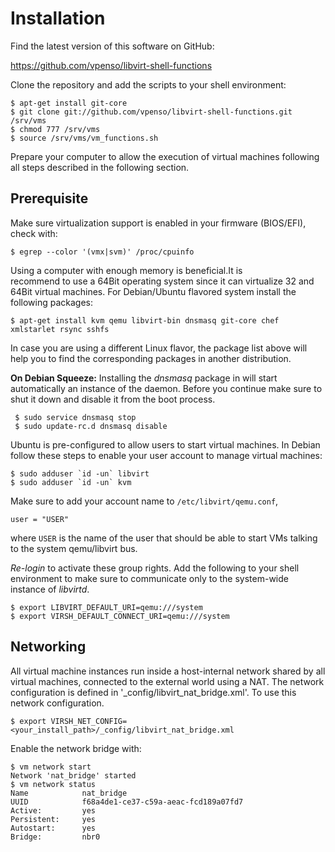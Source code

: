 # Installation

Find the latest version of this software on <nop>GitHub:

https://github.com/vpenso/libvirt-shell-functions

Clone the repository and add the scripts to your shell environment:

    $ apt-get install git-core
    $ git clone git://github.com/vpenso/libvirt-shell-functions.git /srv/vms
    $ chmod 777 /srv/vms
    $ source /srv/vms/vm_functions.sh 

Prepare your computer to allow the execution of virtual machines 
following all steps described in the following section.

## Prerequisite

Make sure virtualization support is enabled in your firmware 
(BIOS/EFI), check with:

    $ egrep --color '(vmx|svm)' /proc/cpuinfo

Using a computer with enough memory is beneficial.It is  
recommend to use a 64Bit operating system since it can 
virtualize 32 and 64Bit virtual machines. For Debian/Ubuntu 
flavored system install the following packages:

    $ apt-get install kvm qemu libvirt-bin dnsmasq git-core chef xmlstarlet rsync sshfs

In case you are using a different Linux flavor, the package list 
above will help you to find the corresponding packages in another 
distribution.

**On Debian Squeeze:** Installing the _dnsmasq_ package in will 
start automatically an instance of the daemon. Before you continue 
make sure to shut it down and disable it from the boot process.

     $ sudo service dnsmasq stop
     $ sudo update-rc.d dnsmasq disable

Ubuntu is pre-configured to allow users to start virtual machines. 
In Debian follow these steps to enable your user account to manage 
virtual machines:

    $ sudo adduser `id -un` libvirt
    $ sudo adduser `id -un` kvm

Make sure to add your account name to `/etc/libvirt/qemu.conf`,

    user = "USER"

where `USER` is the name of the user that should be able to start 
VMs talking to the system qemu/libvirt bus.

*Re-login* to activate these group rights. Add the following to 
your shell environment to make sure to communicate only to the 
system-wide instance of _libvirtd_.

    $ export LIBVIRT_DEFAULT_URI=qemu:///system 
    $ export VIRSH_DEFAULT_CONNECT_URI=qemu:///system

## Networking

All virtual machine instances run inside a host-internal network 
shared by all virtual machines, connected to the external world using 
a NAT. The network configuration is defined in '_config/libvirt_nat_bridge.xml'. 
To use this network configuration.

    $ export VIRSH_NET_CONFIG=<your_install_path>/_config/libvirt_nat_bridge.xml


Enable the network bridge with:


    $ vm network start
    Network 'nat_bridge' started
    $ vm network status
    Name            nat_bridge
    UUID            f68a4de1-ce37-c59a-aeac-fcd189a07fd7
    Active:         yes
    Persistent:     yes
    Autostart:      yes
    Bridge:         nbr0


